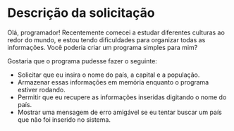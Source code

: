# Descrição da solicitação
Olá, programador! Recentemente comecei a estudar diferentes culturas ao redor do mundo, e estou tendo dificuldades para organizar todas as informações. Você poderia criar um programa simples para mim?

Gostaria que o programa pudesse fazer o seguinte:
- Solicitar que eu insira o nome do país, a capital e a população.
- Armazenar essas informações em memória enquanto o programa estiver rodando.
- Permitir que eu recupere as informações inseridas digitando o nome do país.
- Mostrar uma mensagem de erro amigável se eu tentar buscar um país que não foi inserido no sistema.

